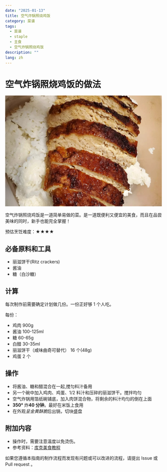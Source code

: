 ```yaml
---
date: "2025-01-13"
title: 空气炸锅照烧鸡饭
category: 菜谱
tags:
  - 菜谱
  - staple
  - 主食
  - 空气炸锅照烧鸡饭
description: ""
lang: zh
---
```



# 空气炸锅照烧鸡饭的做法

![空气炸锅照烧鸡饭成品](./空气炸锅照烧鸡饭.jpg)

空气炸锅照烧鸡饭是一道简单易做的菜。是一道既便利又便宜的美食，而且在品尝美味的同时，新手也能完全掌握！

预估烹饪难度：★★★★

## 必备原料和工具

- 丽滋饼干(Ritz crackers)
- 酱油
- 糖（白沙糖）

## 计算

每次制作前需要确定计划做几份。一份正好够 1 个人吃。

每份：

- 鸡肉 900g
- 酱油 100-125ml
- 糖 60-65g
- 白醋 30-35ml
- 丽滋饼干（咸味曲奇可替代） 16 个(48g)
- 鸡蛋 2 个

## 操作

- 将酱油、糖和醋混合在一起,搅匀料汁备用
- 另一个碗中加入鸡肉、鸡蛋、1/2 料汁和压碎的丽滋饼干。搅拌均匀
- 空气炸锅用箔纸碗铺底，加入肉饼混合物，将剩余的料汁均匀的倒在上面
- **350°** 炸**40 分钟**。最好在米饭上食用<!-- 在描述过程时不得加入上文或原材料中未提及的食材。 -->
- 在外观*呈金黄酥脆*后出锅，切块盛盘

## 附加内容

- 操作时，需要注意温度以免烫伤。
- 参考资料：[库克美食教程](https://cookpad.com/)

如果您遵循本指南的制作流程而发现有问题或可以改进的流程，请提出 Issue 或 Pull request 。
